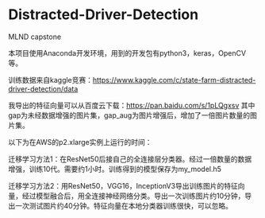 # Distracted-Driver-Detection
MLND capstone

本项目使用Anaconda开发环境，用到的开发包有python3，keras，OpenCV等。

训练数据来自kaggle竞赛：https://www.kaggle.com/c/state-farm-distracted-driver-detection/data

我导出的特征向量可以从百度云下载：https://pan.baidu.com/s/1pLQgxsv 
其中gap为未经数据增强的图片集，gap_aug为图片增强后，增加了一倍图片数量的图片集。

以下为在AWS的p2.xlarge实例上运行的时间：

迁移学习方法1：在ResNet50后接自己的全连接层分类器。经过一倍数量的数据增强，训练10代。需要约1小时。训练得到的模型保存为my_model.h5

迁移学习方法2：用ResNet50，VGG16，InceptionV3导出训练图片的特征向量，经过模型融合后，用全连接神经网络分类。导出一次训练图片约10分钟，导出一次测试图片约40分钟。特征向量在本地分类器训练很快，可以忽略。
